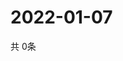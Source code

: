 # 2022-01-07
  共 0条

  <!-- BEGIN -->
  <!-- 最后更新时间Fri Jan 07 2022 14:03:56 GMT+0000 (Coordinated Universal Time) -->
  
  <!-- END -->
  
  